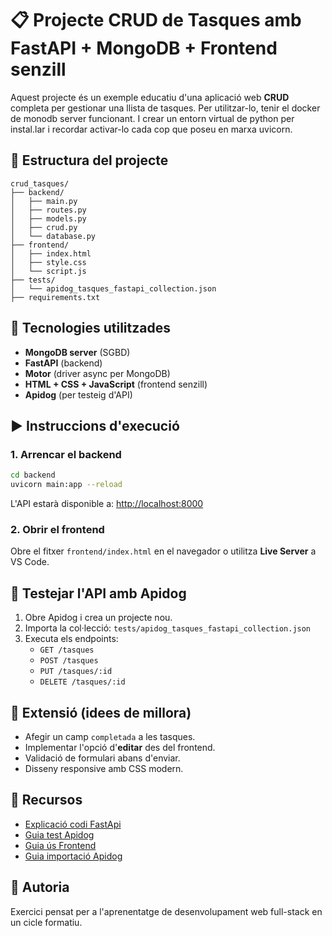 # 📋 Projecte CRUD de Tasques amb FastAPI + MongoDB + Frontend senzill

Aquest projecte és un exemple educatiu d'una aplicació web **CRUD** completa per gestionar una llista de tasques.
Per utilitzar-lo, tenir el docker de monodb server funcionant.
I crear un entorn virtual de python per instal.lar i recordar activar-lo cada cop que poseu en marxa uvicorn.

## 🧱 Estructura del projecte

```
crud_tasques/
├── backend/
│   ├── main.py
│   ├── routes.py
│   ├── models.py
│   ├── crud.py
│   └── database.py
├── frontend/
│   ├── index.html
│   ├── style.css
│   └── script.js
├── tests/
│   └── apidog_tasques_fastapi_collection.json
├── requirements.txt
```

## 🚀 Tecnologies utilitzades

- **MongoDB server** (SGBD)
- **FastAPI** (backend)
- **Motor** (driver async per MongoDB)
- **HTML + CSS + JavaScript** (frontend senzill)
- **Apidog** (per testeig d'API)

## ▶️ Instruccions d'execució

### 1. Arrencar el backend
```bash
cd backend
uvicorn main:app --reload
```
L'API estarà disponible a: [http://localhost:8000](http://localhost:8000)

### 2. Obrir el frontend
Obre el fitxer `frontend/index.html` en el navegador o utilitza **Live Server** a VS Code.

## 🧪 Testejar l'API amb Apidog

1. Obre Apidog i crea un projecte nou.
2. Importa la col·lecció: `tests/apidog_tasques_fastapi_collection.json`
3. Executa els endpoints:
   - `GET /tasques`
   - `POST /tasques`
   - `PUT /tasques/:id`
   - `DELETE /tasques/:id`

## 🧠 Extensió (idees de millora)

- Afegir un camp `completada` a les tasques.
- Implementar l'opció d'**editar** des del frontend.
- Validació de formulari abans d'enviar.
- Disseny responsive amb CSS modern.

## 📂 Recursos

- [Explicació codi FastApi](docs/explicacio_fastapi.md)
- [Guia test Apidog](docs/guia_test_apidog.md)
- [Guia ús Frontend](docs/guia_frontend.md)
- [Guia importació Apidog](docs/guia_import_apidog.md)

## 🙌 Autoria

Exercici pensat per a l'aprenentatge de desenvolupament web full-stack en un cicle formatiu.
